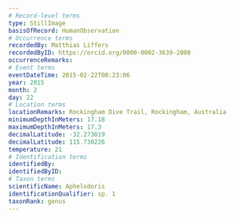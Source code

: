 ```yaml
---
# Record-level terms
type: StillImage
basisOfRecord: HumanObservation
# Occurrence terms
recordedBy: Matthias Liffers
recordedByID: https://orcid.org/0000-0002-3639-2080
occurrenceRemarks: 
# Event terms
eventDateTime: 2015-02-22T08:23:06
year: 2015
month: 2
day: 22
# Location terms
locationRemarks: Rockingham Dive Trail, Rockingham, Australia
minimumDepthInMeters: 17.18
maximumDepthInMeters: 17.3
decimalLatitude: -32.273019
decimalLatitude: 115.730226
temperature: 21
# Identification terms
identifiedBy: 
identifiedByID: 
# Taxon terms
scientificName: Aphelodoris
identificationQualifier: sp. 1
taxonRank: genus
---
```

